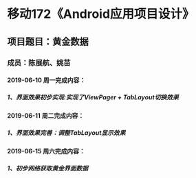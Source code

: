 # 移动172《Android应用项目设计》
## 项目题目：黄金数据
### 成员：陈展航、姚苗
#### 2019-06-10 周一完成内容：
##### 1、界面效果初步实现:实现了ViewPager + TabLayout切换效果
#### 2019-06-11 周二完成内容：
##### 1、界面效果完善：调整TabLayout显示效果
#### 2019-06-15 周六完成内容：
##### 1、初步网络获取黄金界面数据
